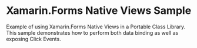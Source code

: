 # Xamarin.Forms Native Views Sample
Example of using Xamarin.Forms Native Views in a Portable Class Library. This sample demonstrates how to perform both data binding as well as exposing Click Events.
